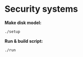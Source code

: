 # Security systems

**Make disk model:**

```bash
./setup
```

**Run & build script:**

```bash
./run
```
